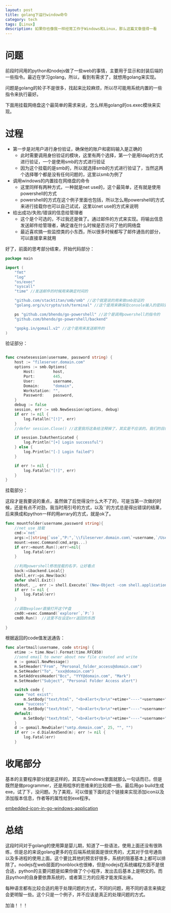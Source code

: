```yaml
---
layout: post
title: golang下运行window命令
category: tech
tags: [Linux]
description: 如果你也像我一样经常工作于Windows和Linux，那么这篇文章值得一看
---
```




# 问题

前段时间用的python和nodejs做了一些web的事情，主要用于显示和封装后端的一些指令。最近在学习golang，所以，看到有需求了，就想用golang来实现。

问题是golang的轮子不是很多，找起来比较麻烦，所以尽可能用系统内置的一些指令来执行最好。

下面用挂载网络盘这个最简单的需求来说，怎么样用golang的os.exec模块来实现。



# 过程

- 第一步是对用户进行身份验证，确保他的账户和密码输入是正确的
  - 此时需要调用身份验证的模块，这里有两个选择，第一个是用ldap的方式进行验证，一个是使用smb的方式进行验证
  - 因为这个挂载的是smb的，所以就选择smb的方式进行验证了，当然这两个选择哪个都是没有任何问题的，这里以smb为例了
- 调用windows的内置挂在网络盘的命令
  - 这里同样有两种方式，一种就是net use的，这个最简单，还有就是使用powershell的方式
  - powershell的方式在这个例子里面也包括，所以怎么用powershell的方式来进行挂载你也可以自己试试，这里以net use的方式来说明
- 给出成功/失败/错误的信息给管理者
  - 这个是个可选的，不过我还是做了。通过邮件的方式来实现。将输出信息发送邮件给管理者，确定谁在什么时候是否访问了他的网络盘
  - 最近喜欢搞一些监控类的小东西，所以很多时候都写了邮件通告的部分，可以直接拿来就用

好了，前面的思考部分结束，开始代码部分：

```go
package main

import (
	"fmt"
	"log"
	"os/exec"
	"syscall"
	"time" //发送邮件的时候用来确定时间的

	"github.com/stacktitan/smb/smb" //这个就是说的用来做smb验证的
	"golang.org/x/crypto/ssh/terminal" //这个是用来确保在console输入的密码安全的

	ps "github.com/bhendo/go-powershell" //这个是调用powershell的指令的
	"github.com/bhendo/go-powershell/backend"

	"gopkg.in/gomail.v2" //这个是用来发送邮件的
)
```



验证部分：

```go

func createsession(username, password string) {
	host := "fileserver.domain.com"
	options := smb.Options{
		Host:        host,
		Port:        445,
		User:        username,
		Domain:      "domain",
		Workstation: "",
		Password:    password,
	}
	debug := false
	session, err := smb.NewSession(options, debug)
	if err != nil {
		log.Fatalln("[!]", err)
	}
	//defer session.Close() //这里我将这条给注释掉了，其实是不应该的。我们的目的仅仅是验证用户名和密码，并不需要做其他的事情。

	if session.IsAuthenticated {
		log.Println("[+] Login successful")
	} else {
		log.Println("[-] Login failed")
	}

	if err != nil {
		log.Fatalln("[!]", err)
	}
}
```

挂载部分：

这段才是我要说的重点，虽然做了后觉得没什么大不了的，可是当第一次做的时候，还是有点不对劲，我当时用引号的方式，以及``的方式总是得出错误的结果，后来换成和python一样的用arrary的方式，就是ok了。

```go
func mountfolder(username,password string){
    //net use 挂载
    cmd:=`net`
    args:=[]string{`use`,"P:",`\\fileserver.domain.com\`+username,`/User:`+`domain\`+username,password}
    mount:=exec.Command(cmd,args...)
    if err:=mount.Run();err!=nil{
        log.Fatal(err)
    }
    
    //利用powershell修改挂载的名字，让好看点
    back:=&backend.Local{}
    shell,err:=ps.New(back)
    defer shell.Exit()
    stdout, _, err := shell.Execute(`(New-Object -com shell.application).namespace('P:').self.name='Personal'`)
	if err != nil {
		log.Fatal(err)
	}
    
    //调取exploer直接打开这个P盘
    cmd0:=exec.Command(`explorer`,`P:`)
    cmd0.Run()  //这里不在设定err返回的东西
    
}
```

根据返回的code值发送通告：

```go
func alertmail(username, code string) {
	etime := time.Now().Format(time.RFC850)
	//send email to owner about new file created and write
	m := gomail.NewMessage()
	m.SetHeader("From", "Personal_folder_access@domain.com")
	m.SetHeader("To", "xxx@domain.com")
	m.SetAddressHeader("Bcc", "YYY@domain.com", "Mark")
	m.SetHeader("Subject", "Personal Folder Access alert")

	switch code {
	case "not exist":
		m.SetBody("text/html", "<b>Alert</b>\n"+etime+"----"+username+"---"+"Personal Folder does not exist!")
	case "success":
		m.SetBody("text/html", "<b>Alert</b>\n"+etime+"----"+username+"---"+"Access the Personal Folder")
	default:
		m.SetBody("text/html", "<b>Alert</b>\n"+etime+"----"+username+"---"+"try to access the personl folder")
	}
	d := gomail.NewDialer("smtp.domain.com", 25, "", "")
	if err := d.DialAndSend(m); err != nil {
		log.Fatal(err)
	}
```

# 收尾部分

基本的主要程序部分就是这样的，其实在windows里面就那么一句话而已，但是既然是做programmer，还是用程序的思维来的比较顺一些。最后用go build生成exe，试了下，没问题。为了美观，可以借鉴下面的这个链接来实现添加icon以及添加版本信息，作者等的属性给到exe程序。

[embedded-icon-in-go-windows-application](https://xuri.me/2016/06/15/embedded-icon-in-go-windows-application.html)

# 总结

这段时间对于golang的使用算是婴儿期，知道了一些语法，使用上面还没有很熟练，但是总的来说golang更多的在后端系统层面是很优秀的，尤其对于信号通告以及多进程的使用上面。这个要比其他的预言好很多，系统的阻塞基本上都可以排除了。nodejs在web层面的nonblock也很棒，但是nodejs在系统编程方面不是很合适，python的主要问题是如果你做了个小程序，发出去后基本上是明文的。而且python的自身要依靠系统的，或者第三方的应用才能发挥出来。

每种语言都有比较合适的用于处理问题的方式，不同的问题，用不同的语言来搞定会更明智一些。这个只是一个例子，并不应该是真正的处理问题的方式。

加油！！！